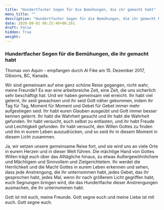 ```yaml
---
title: "Hundertfacher Segen für die Bemühungen, die ihr gemacht habt"
menu_title: ""
description: "Hundertfacher Segen für die Bemühungen, die ihr gemacht habt"
date: 2020-08-01 06:25:48+00:261
draft: False
hidden: True
weight:
---
```

### Hundertfacher Segen für die Bemühungen, die ihr gemacht habt

Thomas von Aquin - empfangen durch Al Fike am 15. Dezember 2017, Gibsons, BC, Kanada.

Wir sind gemeinsam auf eine ganz schöne Reise gegangen, nicht wahr, meine Freunde? Es war eine arbeitsreiche Zeit, eine Zeit, die uns sicherlich sehr beschäftigt hat. Und wir haben gemeinsam viel erreicht. Ihr habt viel gelernt, ihr seid gewachsen und ihr seid Gott näher gekommen, indem ihr Tag für Tag, Moment für Moment und Gebet für Gebet immer mehr aufgestiegen seid. Ihr habt euren Glauben ausgeübt und Gott immer besser kennen gelernt. Ihr habt die Wahrheit gesucht und ihr habt die Wahrheit gefunden. Ihr habt versucht, euch selbst zu entlasten, und ihr habt Freude und Leichtigkeit gefunden. Ihr habt versucht, den Willen Gottes zu finden und ihn in eurem Leben auszudrücken, und so seid ihr in diesem Moment in diesem Licht zusammen.

Ja, wir setzen unsere gemeinsame Reise fort, und sie wird uns an viele Orte in eurem Herzen und in dieser Welt führen. Die mächtige Hand von Gottes Willen trägt euch über das Alltägliche hinaus, zu etwas Außergewöhnlichem und Mächtigem und Sinnvollem und Zielgerichtetem. Ihr werdet die Herrlichkeit und die Macht Gottes in eurem Leben erkennen und sehen, dass jede Anstrengung, die ihr unternommen habt, jedes Gebet, das ihr gesprochen habt, jedes Mal, wenn ihr nach größerem Licht gegriffen habt, euch Segnungen bringen wird, die das Hundertfache dieser Anstrengungen ausmachen, die ihr unternommen habt.

Gott ist mit euch, meine Freunde. Gott segne euch und meine Liebe ist mit euch. Gott segne euch.
